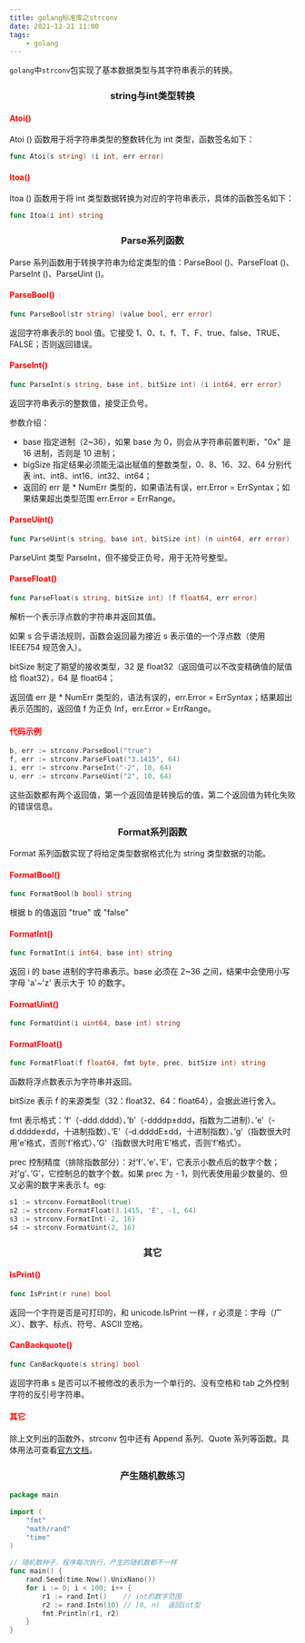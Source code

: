 ```yaml
---
title: golang标准库之strconv
date: 2021-12-21 11:00
tags:
    - golang
---
```


`golang`中`strconv`包实现了基本数据类型与其字符串表示的转换。

### <center>string与int类型转换</center>

#### <font color=red>Atoi()</font>

Atoi () 函数用于将字符串类型的整数转化为 int 类型，函数签名如下：

```go
func Atoi(s string) (i int, err error)
```

#### <font color=red>Itoa()</font>

Itoa () 函数用于将 int 类型数据转换为对应的字符串表示，具体的函数签名如下：

```go
func Itoa(i int) string
```

### <center>Parse系列函数</center>

Parse 系列函数用于转换字符串为给定类型的值：ParseBool ()、ParseFloat ()、ParseInt ()、ParseUint ()。

#### <font color=red>ParseBool()</font>

```go
func ParseBool(str string) (value bool, err error)
```

返回字符串表示的 bool 值。它接受 1、0、t、f、T、F、true、false、TRUE、FALSE；否则返回错误。

#### <font color=red>ParseInt()</font>

```go
func ParseInt(s string, base int, bitSize int) (i int64, err error)
```

返回字符串表示的整数值，接受正负号。

参数介绍：

- base 指定进制（2~36），如果 base 为 0，则会从字符串前置判断，"0x" 是 16 进制，否则是 10 进制；
- bigSize 指定结果必须能无溢出赋值的整数类型，0、8、16、32、64 分别代表 int、int8、int16、int32、int64；
- 返回的 err 是 * NumErr 类型的，如果语法有误，err.Error = ErrSyntax；如果结果超出类型范围 err.Error = ErrRange。

#### <font color=red>ParseUint()</font>

```go
func ParseUint(s string, base int, bitSize int) (n uint64, err error)
```

ParseUint 类型 ParseInt，但不接受正负号，用于无符号整型。

#### <font color=red>ParseFloat()</font>

```go
func ParseFloat(s string, bitSize int) (f float64, err error)
```

解析一个表示浮点数的字符串并返回其值。

如果 s 合乎语法规则，函数会返回最为接近 s 表示值的一个浮点数（使用 IEEE754 规范舍入）。

bitSize 制定了期望的接收类型，32 是 float32（返回值可以不改变精确值的赋值给 float32），64 是 float64；

返回值 err 是 * NumErr 类型的，语法有误的，err.Error = ErrSyntax；结果超出表示范围的，返回值 f 为正负 Inf，err.Error = ErrRange。

#### <font color=red>代码示例</font>

```go
b, err := strconv.ParseBool("true")
f, err := strconv.ParseFloat("3.1415", 64)
i, err := strconv.ParseInt("-2", 10, 64)
u, err := strconv.ParseUint("2", 10, 64)
```

这些函数都有两个返回值，第一个返回值是转换后的值，第二个返回值为转化失败的错误信息。

### <center>Format系列函数</center>

Format 系列函数实现了将给定类型数据格式化为 string 类型数据的功能。

#### <font color=red>FormatBool()</font>

```go
func FormatBool(b bool) string
```

根据 b 的值返回 "true" 或 "false"

#### <font color=red>FormatInt()</font>

```go
func FormatInt(i int64, base int) string
```

返回 i 的 base 进制的字符串表示。base 必须在 2~36 之间，结果中会使用小写字母 'a'~'z' 表示大于 10 的数字。

#### <font color=red>FormatUint()</font>

```go
func FormatUint(i uint64, base int) string
```

#### <font color=red>FormatFloat()</font>

```go
func FormatFloat(f float64, fmt byte, prec, bitSize int) string
```

函数将浮点数表示为字符串并返回。

bitSize 表示 f 的来源类型（32：float32、64：float64），会据此进行舍入。

fmt 表示格式：’f’（-ddd.dddd）、’b’（-ddddp±ddd，指数为二进制）、’e’（-d.dddde±dd，十进制指数）、’E’（-d.ddddE±dd，十进制指数）、’g’（指数很大时用’e’格式，否则’f’格式）、’G’（指数很大时用’E’格式，否则’f’格式）。

prec 控制精度（排除指数部分）：对’f’、’e’、’E’，它表示小数点后的数字个数；对’g’、’G’，它控制总的数字个数。如果 prec 为 - 1，则代表使用最少数量的、但又必需的数字来表示 f。eg:

```go
s1 := strconv.FormatBool(true)
s2 := strconv.FormatFloat(3.1415, 'E', -1, 64)
s3 := strconv.FormatInt(-2, 16)
s4 := strconv.FormatUint(2, 16)
```

### <center>其它</center>

#### <font color=red>IsPrint()</font>

```go
func IsPrint(r rune) bool
```

返回一个字符是否是可打印的，和 unicode.IsPrint 一样，r 必须是：字母（广义）、数字、标点、符号、ASCII 空格。

#### <font color=red>CanBackquote()</font>

```go
func CanBackquote(s string) bool
```

返回字符串 s 是否可以不被修改的表示为一个单行的、没有空格和 tab 之外控制字符的反引号字符串。

#### <font color=red>其它</font>

除上文列出的函数外，strconv 包中还有 Append 系列、Quote 系列等函数。具体用法可查看[官方文档](https://golang.org/pkg/strconv/)。

### <center>产生随机数练习</center>

```go
package main
 
import (
	"fmt"
	"math/rand"
	"time"
)
 
// 随机数种子，程序每次执行，产生的随机数都不一样
func main() {
	rand.Seed(time.Now().UnixNano())
	for i := 0; i < 100; i++ {
		r1 := rand.Int()    // int的数字范围
		r2 := rand.Intn(10) // [0, n)  返回int型
		fmt.Println(r1, r2)
	}
}
```


